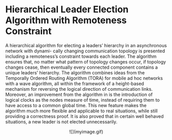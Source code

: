 # Hierarchical Leader Election Algorithm with Remoteness Constraint
A hierarchical algorithm for electing a leaders’ hierarchy in an asynchronous network with dynami-
cally changing communication topology is presented including a remoteness’s constraint towards
each leader. The algorithm ensures that, no matter what pattern of topology changes occur, if topology
changes cease, then eventually every connected component contains a unique leaders’ hierarchy.
The algorithm combines ideas from the Temporally Ordered Routing Algorithm (TORA) for mobile
ad hoc networks with a wave algorithm, all within the framework of a height-based mechanism
for reversing the logical direction of communication links. Moreover, an improvement from the
algorithm in is the introduction of logical clocks as the nodes measure of time, instead of requiring
them to have access to a common global time. This new feature makes the algorithm much more
flexible and applicable to real situations, while still providing a correctness proof. It is also proved
that in certain well behaved situations, a new leader is not elected unnecessarily.

<p align="center">
![](myimage.gif)
</p>
